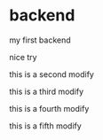 # backend
my first backend

nice try

this is a second modify

this is a third modify

this is a fourth modify

this is a fifth modify
